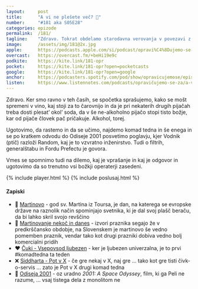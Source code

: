 ```yaml
---
layout: 	post
title:  	"A vi ne plešete več? 💃"
number: 	"#181 aka S05E28"
categories:	epizode
permalink:	/181/
tagline: 	"Zdravo. Tokrat obdelamo starodavna verovanja v povezavi z Martinovim, ki pravijo, da je treba dost' plesat’ okol’ soda, da bo v božje stopilo v pijačo."
image:		/assets/img/181@2x.jpg
apple:		https://podcasts.apple.com/si/podcast/opravi%C4%8Dujemo-se-za-vse-nev%C5%A1e%C4%8Dnosti/id1514750013?i=1000634578433
overcast:	https://overcast.fm/+beHi19e9c
podkite:	https://kite.link/181-opr
pocket:		https://kite.link/181-opr?open=pocketcasts
google:		https://kite.link/181-opr?open=google
anchor:		https://podcasters.spotify.com/pod/show/opravicujemose/episodes/A-vi-ne-pleete-ve-e2br880
listen:		https://www.listennotes.com/podcasts/opravičujemo-se-za/a-vi-ne-plešete-več-7NgEzfb2PJy/embed/
---
```


Zdravo. Ker smo ravno v teh časih, se spočetka sprašujemo, kako se mošt spremeni v vino, kaj stoji za to čarovnijo in da je pri nekaterih drugih pijačah treba dosti plesat’ okol’ soda, da v še ne-alkoholno pijačo stopi tisto božje, kar od pijače človek pač pričakuje. Alkohol, torej. 

Ugotovimo, da rastemo in da se učimo, najdemo komad tedna in še enega in se po kratkem odvodu do Odiseje 2001 posvetimo poglavju, kjer Vodnik (ptič) razloži Random, kaj je to vzvratno inženirstvo. Tudi o filtrih, generalštabu in Fordu Prefectu je govora. 

Vmes se spomnimo tudi na dilemo, kaj je vprašanje in kaj je odgovor in ugotovimo da so trenutno vsi božkji operaterji zasedeni. 

{% include player.html %}
{% include poslusaj.html %}

<!--break-->

#### Zapiski

- 🧥 [Martinovo](https://sl.wikipedia.org/wiki/Martinovo) - god sv. Martina iz Toursa, je dan, na katerega se evropske države na raznolik način spominjajo svetnika, ki je dal svoj plašč beraču, da bi lahko skril svojo revščino 
- 🍷 [Martinovanje nekoč in danes](https://mojaslovenija.net/tudi-okoli-martinovega-je-veliko-pregovorov-drijo/) -  izvori praznika segajo že v predkrščansko obdobje, na Slovenskem je martinovo še vedno pomemben praznik, vendar tako kot drugi prazniki dobiva vedno bolj komercialni pridih 
- ❤️ [Čuki - Vsepovsod ljubezen](https://www.youtube.com/watch?v=W39EK5eN-bQ) - ker je ljubezen univerzalna, je to prvi #komadtedna ta teden 
- ❌ [Siddharta - Pot v X](https://www.youtube.com/watch?v=3MK4lgClSrc) - če gre nekaj v X, naj gre … tako kot gre tisti čivk-o-servis ... zato je Pot v X drugi komad tedna 
- 🌌 [Odiseja 2001](https://www.imdb.com/title/tt0062622/) - oz uradno *2001: A Space Odyssey*, film, ki ga Peli ne razume, ... vsaj tistega dela z monolitom ne 